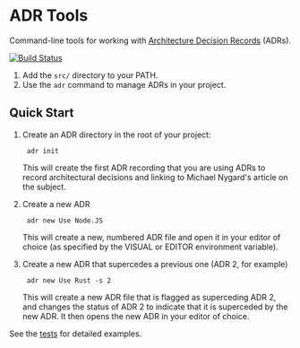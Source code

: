 ADR Tools
=========

Command-line tools for working with
[Architecture Decision Records](http://thinkrelevance.com/blog/2011/11/15/documenting-architecture-decisions) (ADRs).

[![Build Status](https://travis-ci.org/npryce/adr-tools.svg?branch=master)](https://travis-ci.org/npryce/adr-tools)

1. Add the `src/` directory to your PATH.
2. Use the `adr` command to manage ADRs in your project.

Quick Start
-----------

1. Create an ADR directory in the root of your project:

        adr init

    This will create the first ADR recording that you are using ADRs
    to record architectural decisions and linking to Michael Nygard's
    article on the subject.

2. Create a new ADR

        adr new Use Node.JS

    This will create a new, numbered ADR file and open it in your
    editor of choice (as specified by the VISUAL or EDITOR environment
    variable).

3. Create a new ADR that supercedes a previous one (ADR 2, for example)

        adr new Use Rust -s 2

    This will create a new ADR file that is flagged as superceding
    ADR 2, and changes the status of ADR 2 to indicate that it is
    superceded by the new ADR.  It then opens the new ADR in your
    editor of choice.


See the [tests](tests/) for detailed examples.
